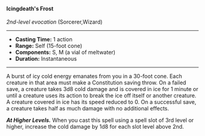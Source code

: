 #### Icingdeath's Frost
*2nd-level evocation* (Sorcerer,Wizard)
___
- **Casting Time:** 1 action
- **Range:** Self (15-foot cone)
- **Components:** S, M (a vial of meltwater)
- **Duration:** Instantaneous
---
A burst of icy cold energy emanates from you in a 30-foot cone. Each creature in that area must make a Constitution saving throw. On a failed save, a creature takes 3d8 cold damage and is covered in ice for 1 minute or until a creature uses its action to break the ice off itself or another creature. A creature covered in ice has its speed reduced to 0. On a successful save, a creature takes half as much damage with no additional effects.

***At Higher Levels.*** When you cast this spell using a spell slot of 3rd level or higher, increase the cold damage by 1d8 for each slot level above 2nd.
